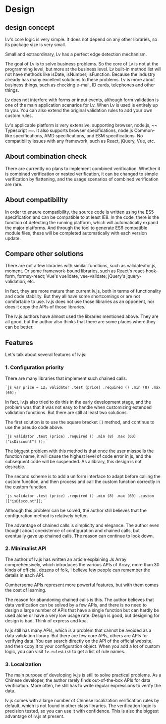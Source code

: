 # Design

## design concept

Lv's core logic is very simple. It does not depend on any other libraries, so its package size is very small.

Small and extraordinary, Lv has a perfect edge detection mechanism.

The goal of Lv is to solve business problems. So the core of Lv is not at the programming level, but more at the business level. Lv built-in method list will not have methods like isDate, isNumber, isFunction. Because the industry already has many excellent solutions to these problems. Lv is more about business things, such as checking e-mail, ID cards, telephones and other things.

Lv does not interfere with forms or input events, although form validation is one of the main application scenarios for Lv. When Lv is used is entirely up to you. You can also extend the original validation rules to add your own custom rules.

Lv's applicable platform is very extensive, supporting browser, node.js, ~~ Typescript ~~. It also supports browser specifications, node.js Common-like specifications, AMD specifications, and ESM specifications. No compatibility issues with any framework, such as React, jQuery, Vue, etc.

## About combination check

There are currently no plans to implement combined verification. Whether it is combined verification or nested verification, it can be changed to simple verification by flattening, and the usage scenarios of combined verification are rare.

## About compatibility

In order to ensure compatibility, the source code is written using the ES5 specification and can be compatible to at least IE8. In the code, there is the function of detecting the running platform, which will automatically expand the major platforms. And through the tool to generate ES6 compatible module files, these will be completed automatically with each version update.

## Compare other solutions

There are not a few libraries with similar functions, such as validateator.js, moment. Or some framework-bound libraries, such as React's react-hook-form, formsy-react; Vue's vuelidate, vee-validate; jQuery's jquery-validation, etc.

In fact, they are more mature than current lv.js, both in terms of functionality and code stability. But they all have some shortcomings or are not comfortable to use. lv.js does not use those libraries as an opponent, nor does it copy the APIs of those libraries.

The lv.js authors have almost used the libraries mentioned above. They are all good, but the author also thinks that there are some places where they can be better.

## Features

Let's talk about several features of lv.js:

### 1. Configuration priority

There are many libraries that implement such chained calls.

`` `js var price = 12; validator .test (price) .required () .min (8) .max (60); `` `

In fact, lv.js also tried to do this in the early development stage, and the problem was that it was not easy to handle when customizing extended validation functions. But there are still at least two solutions.

The first solution is to use the square bracket `[]` method, and continue to use the pseudo code above.

`` `js validator .test (price) .required () .min (8) .max (60) ["isDiscount"] (); `` `

The biggest problem with this method is that once the user misspells the function name, it will cause the highest level of code error in js, and the subsequent code will be suspended. As a library, this design is not desirable.

The second scheme is to add a uniform interface to adapt before calling the custom function, and then process and call the custom function correctly in the custom function.

`` `js validator .test (price) .required () .min (8) .max (60) .custom (["isDiscount"]); `` `

Although this problem can be solved, the author still believes that the configuration method is relatively better.

The advantage of chained calls is simplicity and elegance. The author even thought about coexistence of configuration and chained calls, but eventually gave up chained calls. The reason can continue to look down.

### 2. Minimalist API

The author of lv.js has written an article explaining Js Array comprehensively, which introduces the various APIs of Array, more than 30 kinds of official, dozens of folk, I believe few people can remember the details in each API.

Cumbersome APIs represent more powerful features, but with them comes the cost of learning.

The reason for abandoning chained calls is this. The author believes that data verification can be solved by a few APIs, and there is no need to design a large number of APIs that have a single function but can hardly be used alone or have a very low usage rate. Design is good, but designing for design is bad. Think of express and koa.

lv.js still has many APIs, which is a problem that cannot be avoided as a data validation library. But there are few core APIs, others are APIs for verifying data. You can search directly on the API of the official website, and then copy it to your configuration object. When you add a lot of custom logic, you can visit `lv.rulesList` to get a list of rule names.

### 3. Localization

The main purpose of developing lv.js is still to solve practical problems. As a Chinese developer, the author rarely finds out-of-the-box APIs for data verification. More often, he still has to write regular expressions to verify the data.

lv.js comes with a large number of Chinese localization verification rules by default, which is not found in other class libraries. The verification logic is precision tested, so you can use it with confidence. This is also the biggest advantage of lv.js at present.
